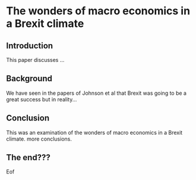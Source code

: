 # The wonders of macro economics in a Brexit climate

## Introduction

This paper discusses ...

## Background

We have seen in the papers of Johnson et al that Brexit
was going to be a great success but in reality...

## Conclusion

This was an examination of the wonders of macro economics in a Brexit climate.
more conclusions.

## The end???

Eof

